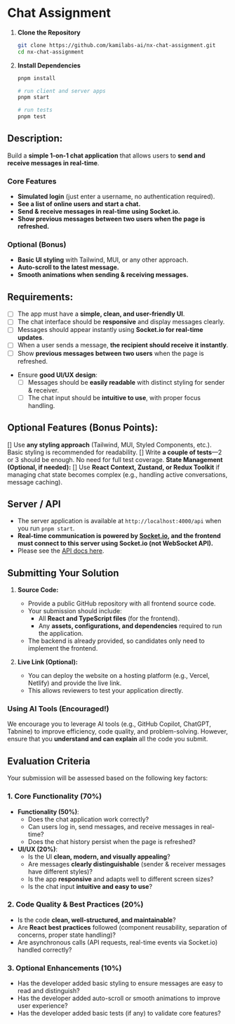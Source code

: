 # Chat Assignment

1. **Clone the Repository**
   ```bash
   git clone https://github.com/kamilabs-ai/nx-chat-assignment.git
   cd nx-chat-assignment
   ```
2. **Install Dependencies**

   ```bash
   pnpm install

   # run client and server apps
   pnpm start

   # run tests
   pnpm test
   ```

## **Description:**

Build a **simple 1-on-1 chat application** that allows users to **send and receive messages in real-time**.

### **Core Features**

- **Simulated login** (just enter a username, no authentication required).
- **See a list of online users and start a chat.**
- **Send & receive messages in real-time using Socket.io.**
- **Show previous messages between two users when the page is refreshed.**

### **Optional (Bonus)**

- **Basic UI styling** with Tailwind, MUI, or any other approach.
- **Auto-scroll to the latest message.**
- **Smooth animations when sending & receiving messages.**

## **Requirements:**

- [ ]  The app must have a **simple, clean, and user-friendly UI**.
- [ ]  The chat interface should be **responsive** and display messages clearly.
- [ ]  Messages should appear instantly using **Socket.io for real-time updates**.
- [ ]  When a user sends a message, **the recipient should receive it instantly**.
- [ ]  Show **previous messages between two users** when the page is refreshed.
- Ensure **good UI/UX design**:
  - [ ] Messages should be **easily readable** with distinct styling for sender & receiver.
  - [ ] The chat input should be **intuitive to use**, with proper focus handling.

## **Optional Features (Bonus Points):**

[] Use **any styling approach** (Tailwind, MUI, Styled Components, etc.). Basic styling is recommended for readability.
[] Write **a couple of tests**—2 or 3 should be enough. No need for full test coverage.
 **State Management (Optional, if needed):**
  [] Use **React Context, Zustand, or Redux Toolkit** if managing chat state becomes complex (e.g., handling active conversations, message caching).

## **Server / API**

- The server application is available at `http://localhost:4000/api` when you run `pnpm start`.
- **Real-time communication is powered by [Socket.io](https://socket.io/), and the frontend must connect to this server using Socket.io (not WebSocket API).**
- Please see the [API docs here](./server/README.md).

## **Submitting Your Solution**

1. **Source Code:**

   - Provide a public GitHub repository with all frontend source code.
   - Your submission should include:
     - All **React and TypeScript files** (for the frontend).
     - Any **assets, configurations, and dependencies** required to run the application.
   - The backend is already provided, so candidates only need to implement the frontend.

2. **Live Link (Optional):**
   - You can deploy the website on a hosting platform (e.g., Vercel, Netlify) and provide the live link.
   - This allows reviewers to test your application directly.

### **Using AI Tools (Encouraged!)**

We encourage you to leverage AI tools (e.g., GitHub Copilot, ChatGPT, Tabnine) to improve efficiency, code quality, and problem-solving. However, ensure that you **understand and can explain** all the code you submit.

## **Evaluation Criteria**

Your submission will be assessed based on the following key factors:

### **1. Core Functionality (70%)**

- **Functionality (50%)**:
  - Does the chat application work correctly?
  - Can users log in, send messages, and receive messages in real-time?
  - Does the chat history persist when the page is refreshed?
- **UI/UX (20%)**:
  - Is the UI **clean, modern, and visually appealing**?
  - Are messages **clearly distinguishable** (sender & receiver messages have different styles)?
  - Is the app **responsive** and adapts well to different screen sizes?
  - Is the chat input **intuitive and easy to use**?

### **2. Code Quality & Best Practices (20%)**

- Is the code **clean, well-structured, and maintainable**?
- Are **React best practices** followed (component reusability, separation of concerns, proper state handling)?
- Are asynchronous calls (API requests, real-time events via Socket.io) handled correctly?

### **3. Optional Enhancements (10%)**

- Has the developer added basic styling to ensure messages are easy to read and distinguish?
- Has the developer added auto-scroll or smooth animations to improve user experience?
- Has the developer added basic tests (if any) to validate core features?
